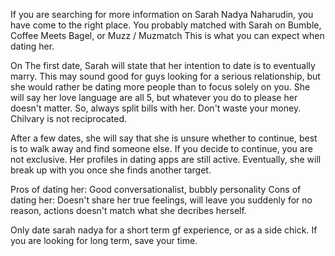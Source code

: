 If you are searching for more information on Sarah Nadya Naharudin, you have come to the right place.
You probably matched with Sarah on Bumble, Coffee Meets Bagel, or Muzz / Muzmatch
This is what you can expect when dating her.

On The first date, Sarah will state that her intention to date is to eventually marry. This may sound good for guys looking for a serious relationship, but she would rather be dating more people than to focus solely on you.
She will say her love language are all 5, but whatever you do to please her doesn't matter. So, always split bills with her. Don't waste your money. Chilvary is not reciprocated.

After a few dates, she will say that she is unsure whether to continue, best is to walk away and find someone else.
If you decide to continue, you are not exclusive. Her profiles in dating apps are still active.
Eventually, she will break up with you once she finds another target.

Pros of dating her: Good conversationalist, bubbly personality
Cons of dating her: Doesn't share her true feelings, will leave you suddenly for no reason, actions doesn't match what she decribes herself.

Only date sarah nadya for a short term gf experience, or as a side chick. If you are looking for long term, save your time.
